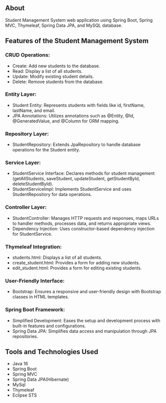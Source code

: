



## About

Student Management System web application using Spring Boot, Spring MVC, Thymeleaf, Spring Data JPA, and MySQL database.

## Features of the Student Management System

### CRUD Operations:
- Create: Add new students to the database.
- Read: Display a list of all students.
- Update: Modify existing student details.
- Delete: Remove students from the database.
  
### Entity Layer:
- Student Entity: Represents students with fields like id, firstName, lastName, and email.
- JPA Annotations: Utilizes annotations such as @Entity, @Id, @GeneratedValue, and @Column for ORM mapping.

### Repository Layer:
- StudentRepository: Extends JpaRepository to handle database operations for the Student entity.

### Service Layer:
- StudentService Interface: Declares methods for student management (getAllStudents, saveStudent, updateStudent, getStudentById, deleteStudentById).
- StudentServiceImpl: Implements StudentService and uses StudentRepository for data operations.

### Controller Layer:
- StudentController: Manages HTTP requests and responses, maps URLs to handler methods, processes data, and returns appropriate views.
- Dependency Injection: Uses constructor-based dependency injection for StudentService.

### Thymeleaf Integration:
- students.html: Displays a list of all students.
- create_student.html: Provides a form for adding new students.
- edit_student.html: Provides a form for editing existing students.

### User-Friendly Interface:
- Bootstrap: Ensures a responsive and user-friendly design with Bootstrap classes in HTML templates.

### Spring Boot Framework:
- Simplified Development: Eases the setup and development process with built-in features and configurations.
- Spring Data JPA: Simplifies data access and manipulation through JPA repositories.


## Tools and Technologies Used

- Java 16
- Spring Boot
- Spring MVC
- Spring Data JPA(Hibernate)
- MySql
- Thymeleaf
- Eclipse STS

